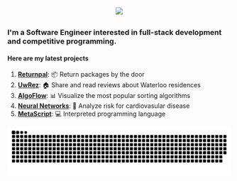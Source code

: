 <h1 align="center">
    <img src="https://readme-typing-svg.herokuapp.com/?font=Righteous&size=35&center=true&vCenter=true&width=500&height=70&duration=4000&lines=Good+Morning!+☕;+I'm+Geoffrey!;" />
</h1>

<h3> 
    I'm a Software Engineer interested in full-stack development and competitive programming.
</h3>
<h4>
Here are my latest projects
</h4>

1. **[Returnpal](https://github.com/LGeoff31/returnPal)**:        📦 Return packages by the door
2. **[UwRez](https://github.com/LGeoff31/uwdorm)**:               🏠 Share and read reviews about Waterloo residences
3. **[AlgoFlow](https://github.com/LGeoff31/AlgoFlow)**:          📊 Visualize the most popular sorting algorithms
5. **[Neural Networks](https://github.com/LGeoff31/neural-network)**:      🤖 Analyze risk for cardiovasular disease
4. **[MetaScript](https://github.com/LGeoff31/MetaScript)**:      💻 Interpreted programming language
<img alt="snake eating my contributions" src="https://raw.githubusercontent.com/lgeoff31/lgeoff31/output/github-contribution-grid-snake.svg" />
